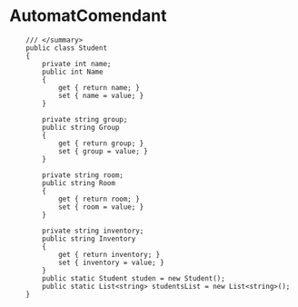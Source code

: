 # AutomatComendant
        /// </summary>
        public class Student
        {
            private int name;
            public int Name
            {
                get { return name; }
                set { name = value; }
            }

            private string group;
            public string Group
            {
                get { return group; }
                set { group = value; }
            }

            private string room;
            public string Room
            {
                get { return room; }
                set { room = value; }
            }

            private string inventory;
            public string Inventory
            {
                get { return inventory; }
                set { inventory = value; }
            }
            public static Student studen = new Student();
            public static List<string> studentsList = new List<string>();
        }

